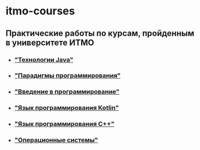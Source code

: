 # itmo-courses

## Практические работы по курсам, пройденным в университете ИТМО

- ### ["Технологии Java"](/itmo-courses/java-advanced/)
- ### ["Парадигмы программирования"](/itmo-courses/paradigms/)
- ### ["Введение в программирование"](/itmo-courses/prog-intro/)
- ### ["Язык программирования Kotlin"](/itmo-courses/kotlin/)
- ### ["Язык программирования C++"](/itmo-courses/cpp/)
- ### ["Операционные системы"](/itmo-courses/OS/)
